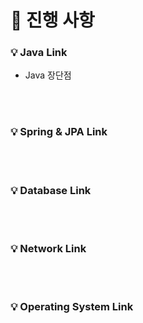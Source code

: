 # 🌈 진행 사항

### 💡 Java Link
- Java 장단점

<br><br>
### 💡 Spring & JPA Link

<br><br>
### 💡 Database Link

<br><br>
### 💡 Network Link

<br><br>
### 💡 Operating System Link
